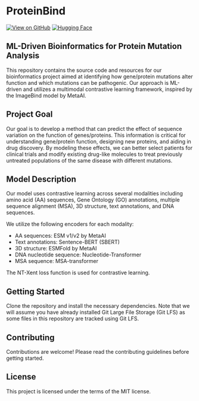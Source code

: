 # ProteinBind

[![View on GitHub](https://img.shields.io/badge/-View%20on%20GitHub-000?style=flat&logo=github&logoColor=white&link=https://github.com/svm-ai/svm-hackathon)](https://github.com/svm-ai/svm-hackathon)
[![Hugging Face](https://img.shields.io/badge/%F0%9F%A4%97%20Hugging%20Face-Spaces-blue)](https://huggingface.co/spaces/BIOML-SVM/SVM)

## ML-Driven Bioinformatics for Protein Mutation Analysis

This repository contains the source code and resources for our bioinformatics project aimed at identifying how gene/protein mutations alter function and which mutations can be pathogenic. Our approach is ML-driven and utilizes a multimodal contrastive learning framework, inspired by the ImageBind model by MetaAI.

## Project Goal

Our goal is to develop a method that can predict the effect of sequence variation on the function of genes/proteins. This information is critical for understanding gene/protein function, designing new proteins, and aiding in drug discovery. By modeling these effects, we can better select patients for clinical trials and modify existing drug-like molecules to treat previously untreated populations of the same disease with different mutations.

## Model Description

Our model uses contrastive learning across several modalities including amino acid (AA) sequences, Gene Ontology (GO) annotations, multiple sequence alignment (MSA), 3D structure, text annotations, and DNA sequences.

We utilize the following encoders for each modality:

- AA sequences: ESM v1/v2 by MetaAI
- Text annotations: Sentence-BERT (SBERT)
- 3D structure: ESMFold by MetaAI
- DNA nucleotide sequence: Nucleotide-Transformer
- MSA sequence: MSA-transformer


The NT-Xent loss function is used for contrastive learning.

## Getting Started

Clone the repository and install the necessary dependencies. Note that we will assume you have already installed Git Large File Storage (Git LFS) as some files in this repository are tracked using Git LFS.

## Contributing
Contributions are welcome! Please read the contributing guidelines before getting started.

## License

This project is licensed under the terms of the MIT license.
